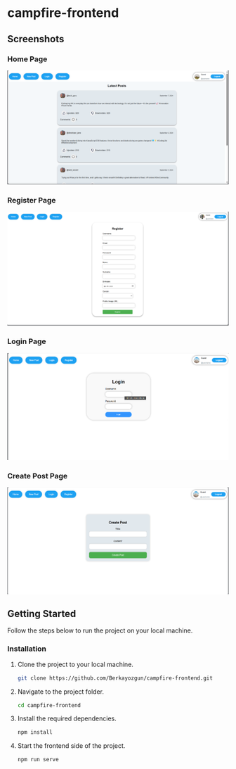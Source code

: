 # campfire-frontend

## Screenshots

### Home Page

![Home Page](./screenshots/homepage.png)

### Register Page

![Register Page](./screenshots/register.png)

### Login Page

![Login Page](./screenshots/login.png)

### Create Post Page

![Create Post Page](./screenshots/createpost.png)

## Getting Started

Follow the steps below to run the project on your local machine.

### Installation

1. Clone the project to your local machine.

   ```bash
   git clone https://github.com/Berkayozgun/campfire-frontend.git

   ```

2. Navigate to the project folder.

   ```bash
   cd campfire-frontend

   ```

3. Install the required dependencies.

   ```bash
   npm install

   ```

4. Start the frontend side of the project.
   ```bash
   npm run serve
   ```
